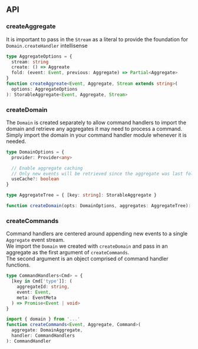 ## API

### createAggregate

It is important to pass in the `Stream` as a literal to provide the foundation for `Domain.createHandler` intellisense

```ts
type AggregateOptions = {
  stream: string
  create: () => Aggreate
  fold: (event: Event, previous: Aggregate) => Partial<Aggregate>
}
function createAggreate<Event, Aggregate, Stream extends string>(
  options: AggregateOptions
): StorableAggregate<Event, Aggregate, Stream>
```

### createDomain

The `Domain` is created separately to allow command handlers to import the domain and retrieve any aggregates it may need to process a command.  
Simply import the domain in your command handler module whenever it is needed.

```ts
type DomainOptions = {
  provider: Provider<any>

  // Enable aggregate caching
  // Only new events will be retrieved since the aggregate was last folded
  useCache?: boolean
}

type AggregateTree = { [key: string]: StorableAggregate }

function createDomain(opts: DomainOptions, aggregates: AggregateTree): Domain
```

### createCommands

Command handlers are centered around appending new events to a single `Aggregate` event stream.  
We import the `Domain` we created with `createDomain` and pass in an aggregate as the first argument of `createCommands`.  
The second argument is an object comprised of command handler functions.

```ts
type CommandHandlers<Cmd> = {
  [key in Cmd['type']]: (
    aggregateId: string,
    event: Event,
    meta: EventMeta
  ) => Promise<Event | void>
}

import { domain } from '...'
function createCommands<Event, Aggregate, Command>(
  aggregate: DomainAggregate,
  handler: CommandHandlers
): CommandHandler
```
